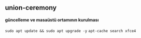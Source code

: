 ## union-ceremony
#### güncelleme ve masaüstü ortamının kurulması
```sudo apt update && sudo apt upgrade -y```
```apt-cache search xfce4```
